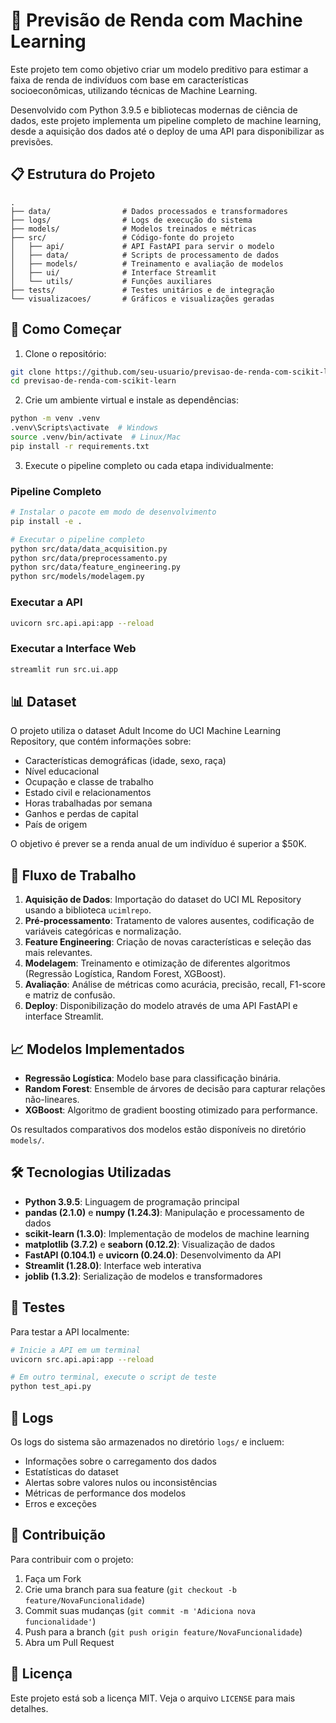 # 🎯 Previsão de Renda com Machine Learning

Este projeto tem como objetivo criar um modelo preditivo para estimar a faixa de renda de indivíduos com base em características socioeconômicas, utilizando técnicas de Machine Learning.

Desenvolvido com Python 3.9.5 e bibliotecas modernas de ciência de dados, este projeto implementa um pipeline completo de machine learning, desde a aquisição dos dados até o deploy de uma API para disponibilizar as previsões.

## 📋 Estrutura do Projeto

```
.
├── data/                # Dados processados e transformadores
├── logs/                # Logs de execução do sistema
├── models/              # Modelos treinados e métricas
├── src/                 # Código-fonte do projeto
│   ├── api/             # API FastAPI para servir o modelo
│   ├── data/            # Scripts de processamento de dados
│   ├── models/          # Treinamento e avaliação de modelos
│   ├── ui/              # Interface Streamlit
│   └── utils/           # Funções auxiliares
├── tests/               # Testes unitários e de integração
└── visualizacoes/       # Gráficos e visualizações geradas
```

## 🚀 Como Começar

1. Clone o repositório:
```bash
git clone https://github.com/seu-usuario/previsao-de-renda-com-scikit-learn.git
cd previsao-de-renda-com-scikit-learn
```

2. Crie um ambiente virtual e instale as dependências:
```bash
python -m venv .venv
.venv\Scripts\activate  # Windows
source .venv/bin/activate  # Linux/Mac
pip install -r requirements.txt
```

3. Execute o pipeline completo ou cada etapa individualmente:

### Pipeline Completo
```bash
# Instalar o pacote em modo de desenvolvimento
pip install -e .

# Executar o pipeline completo
python src/data/data_acquisition.py
python src/data/preprocessamento.py
python src/data/feature_engineering.py
python src/models/modelagem.py
```

### Executar a API
```bash
uvicorn src.api.api:app --reload
```

### Executar a Interface Web
```bash
streamlit run src.ui.app
```

## 📊 Dataset

O projeto utiliza o dataset Adult Income do UCI Machine Learning Repository, que contém informações sobre:
- Características demográficas (idade, sexo, raça)
- Nível educacional
- Ocupação e classe de trabalho
- Estado civil e relacionamentos
- Horas trabalhadas por semana
- Ganhos e perdas de capital
- País de origem

O objetivo é prever se a renda anual de um indivíduo é superior a $50K.

## 🧪 Fluxo de Trabalho

1. **Aquisição de Dados**: Importação do dataset do UCI ML Repository usando a biblioteca `ucimlrepo`.
2. **Pré-processamento**: Tratamento de valores ausentes, codificação de variáveis categóricas e normalização.
3. **Feature Engineering**: Criação de novas características e seleção das mais relevantes.
4. **Modelagem**: Treinamento e otimização de diferentes algoritmos (Regressão Logística, Random Forest, XGBoost).
5. **Avaliação**: Análise de métricas como acurácia, precisão, recall, F1-score e matriz de confusão.
6. **Deploy**: Disponibilização do modelo através de uma API FastAPI e interface Streamlit.

## 📈 Modelos Implementados

- **Regressão Logística**: Modelo base para classificação binária.
- **Random Forest**: Ensemble de árvores de decisão para capturar relações não-lineares.
- **XGBoost**: Algoritmo de gradient boosting otimizado para performance.

Os resultados comparativos dos modelos estão disponíveis no diretório `models/`.

## 🛠️ Tecnologias Utilizadas

- **Python 3.9.5**: Linguagem de programação principal
- **pandas (2.1.0)** e **numpy (1.24.3)**: Manipulação e processamento de dados
- **scikit-learn (1.3.0)**: Implementação de modelos de machine learning
- **matplotlib (3.7.2)** e **seaborn (0.12.2)**: Visualização de dados
- **FastAPI (0.104.1)** e **uvicorn (0.24.0)**: Desenvolvimento da API
- **Streamlit (1.28.0)**: Interface web interativa
- **joblib (1.3.2)**: Serialização de modelos e transformadores

## 🧪 Testes

Para testar a API localmente:
```bash
# Inicie a API em um terminal
uvicorn src.api.api:app --reload

# Em outro terminal, execute o script de teste
python test_api.py
```

## 📝 Logs

Os logs do sistema são armazenados no diretório `logs/` e incluem:
- Informações sobre o carregamento dos dados
- Estatísticas do dataset
- Alertas sobre valores nulos ou inconsistências
- Métricas de performance dos modelos
- Erros e exceções

## 👥 Contribuição

Para contribuir com o projeto:
1. Faça um Fork
2. Crie uma branch para sua feature (`git checkout -b feature/NovaFuncionalidade`)
3. Commit suas mudanças (`git commit -m 'Adiciona nova funcionalidade'`)
4. Push para a branch (`git push origin feature/NovaFuncionalidade`)
5. Abra um Pull Request

## 📄 Licença

Este projeto está sob a licença MIT. Veja o arquivo `LICENSE` para mais detalhes.
